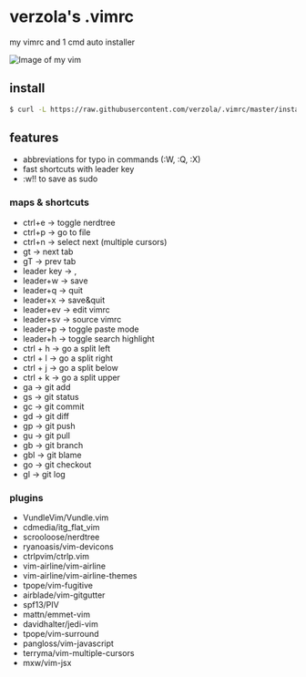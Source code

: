 # verzola's .vimrc
my vimrc and 1 cmd auto installer

![Image of my vim](https://raw.githubusercontent.com/verzola/.vimrc/master/vimux.png)

## install
```sh
$ curl -L https://raw.githubusercontent.com/verzola/.vimrc/master/install.sh | sh
```

## features
- abbreviations for typo in commands (:W, :Q, :X)
- fast shortcuts with leader key
- :w!! to save as sudo

### maps & shortcuts
- ctrl+e -> toggle nerdtree
- ctrl+p -> go to file
- ctrl+n -> select next (multiple cursors)
- gt -> next tab
- gT -> prev tab
- leader key -> ,
- leader+w -> save
- leader+q -> quit
- leader+x -> save&quit
- leader+ev -> edit vimrc
- leader+sv -> source vimrc
- leader+p -> toggle paste mode
- leader+h -> toggle search highlight
- ctrl + h -> go a split left
- ctrl + l -> go a split right
- ctrl + j -> go a split below
- ctrl + k -> go a split upper
- <leader>ga -> git add
- <leader>gs -> git status
- <leader>gc -> git commit
- <leader>gd -> git diff
- <leader>gp -> git push
- <leader>gu -> git pull
- <leader>gb -> git branch
- <leader>gbl -> git blame
- <leader>go -> git checkout
- <leader>gl -> git log

### plugins
- VundleVim/Vundle.vim
- cdmedia/itg_flat_vim
- scrooloose/nerdtree
- ryanoasis/vim-devicons
- ctrlpvim/ctrlp.vim
- vim-airline/vim-airline
- vim-airline/vim-airline-themes
- tpope/vim-fugitive
- airblade/vim-gitgutter
- spf13/PIV
- mattn/emmet-vim
- davidhalter/jedi-vim
- tpope/vim-surround
- pangloss/vim-javascript
- terryma/vim-multiple-cursors
- mxw/vim-jsx


